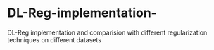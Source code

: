 # DL-Reg-implementation-
DL-Reg implementation and comparision with different regularization techniques on different datasets 
